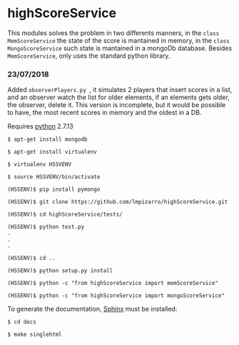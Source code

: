 # highScoreService

This modules solves the problem in two differents manners, in the ```class
MemScoreService``` the state of the score is mantained in memory, in the ```class
MongoScoreService``` such state is mantained in a mongoDb database.
Besides ```MemScoreService```, only uses the standard python library.

### 23/07/2018

Added ```observerPlayers.py ```, it simulates 2 players that insert scores in
a list, and an observer watch the list for older elements, if an elements gets
older, the observer, delete it. This version is incomplete, but it would be
possible to have, the most recent scores in memory and the oldest in a DB.
 

Requires [python](https://www.python.org/) 2.7.13

```
$ apt-get install mongodb

$ apt-get install virtualenv

$ virtualenv HSSVENV

$ source HSSVENV/bin/activate

(HSSENV)$ pip install pymongo

(HSSENV)$ git clone https://github.com/lmpizarro/highScoreService.git

(HSSENV)$ cd highScoreService/tests/

(HSSENV)$ python test.py
.
.
.

(HSSENV)$ cd ..

(HSSENV)$ python setup.py install

(HSSENV)$ python -c "from highScoreService import memScoreService"

(HSSENV)$ python -c "from highScoreService import mongoScoreService"

```

To generate the documentation, [Sphinx](http://www.sphinx-doc.org/en/master/) must be  installed:

```
$ cd docs

$ make singlehtml
```
